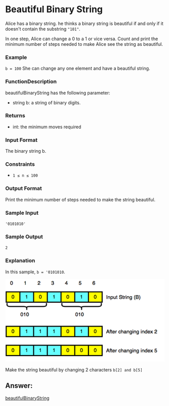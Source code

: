 # Beautiful Binary String
Alice has a binary string. he thinks a binary string is beautiful if and only if it doesn't contain the substring `"101"`.

In one step, Alice can change a 0 to a 1 or vice versa. Count and print the minimum number of steps needed to make Alice see the string as beautiful.

### Example
`b = 100`
She can change any one element and have a beautiful string.

### FunctionDescription
beautifulBinaryString has the following parameter:
* string b: a string of binary digits.

### Returns
* int: the minimum moves required

### Input Format
The binary string b.

### Constraints
* `1 ≤ n ≤ 100 `

### Output Format
Print the minimum number of steps needed to make the string beautiful.

### Sample Input
    '0101010'

### Sample Output
    2

### Explanation
In this sample, `b = '0101010`.

<img src="../Img/beautifulBinaryString.png" width="600">

Make the string beautiful by changing  2 characters `b[2] and b[5]`

## Answer:

[beautifulBinaryString](https://github.com/AbhilashTUofficial/Problem-Solving/blob/master/BeautifulBinaryString/ANSWER/beautifulBinaryString.py)